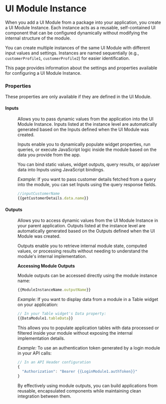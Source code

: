 # UI Module Instance


When you add a UI Module from a package into your application, you create a UI Module Instance. Each instance acts as a reusable, self-contained UI component that can be configured dynamically without modifying the internal structure of the module.

You can create multiple instances of the same UI Module with different input values and settings.
Instances are named sequentially (e.g., `customerProfile1`, `customerProfile2`) for easier identification.

This page provides information about the settings and properties available for configuring a UI Module Instance.


 <ZoomImage src="/img/uimod.drawio.png" alt="" caption="" />



### Properties

These properties are only available if they are defined in the UI Module.


#### Inputs

<dd>

Allows you to pass dynamic values from the application into the UI Module Instance. Inputs listed at the instance level are automatically generated based on the Inputs defined when the UI Module was created.

Inputs enable you to dynamically populate widget properties, run queries, or execute JavaScript logic inside the module based on the data you provide from the app.

You can bind static values, widget outputs, query results, or app/user data into Inputs using JavaScript bindings.


*Example:* If you want to pass customer details fetched from a query into the module, you can set Inputs using the query response fields.

```js
//inputCustomerName
{{getCustomerDetails.data.name}}
```


</dd>

#### Outputs

<dd>

Allows you to access dynamic values from the UI Module Instance in your parent application. Outputs listed at the instance level are automatically generated based on the Outputs defined when the UI Module was created.

Outputs enable you to retrieve internal module state, computed values, or processing results without needing to understand the module's internal implementation.

**Accessing Module Outputs**

Module outputs can be accessed directly using the module instance name:

```javascript
{{ModuleInstanceName.outputName}}
```

*Example:* If you want to display data from a module in a Table widget on your application:

```javascript
// In your Table widget's Data property:
{{DataModule1.tableData}}
```

This allows you to populate application tables with data processed or filtered inside your module without exposing the internal implementation details.

*Example:* To use an authentication token generated by a login module in your API calls:

```javascript
// In an API Header configuration
{
  "Authorization": "Bearer {{LoginModule1.authToken}}"
}
```

By effectively using module outputs, you can build applications from reusable, encapsulated components while maintaining clean integration between them.

</dd>
